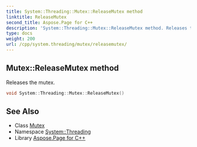```yaml
---
title: System::Threading::Mutex::ReleaseMutex method
linktitle: ReleaseMutex
second_title: Aspose.Page for C++
description: 'System::Threading::Mutex::ReleaseMutex method. Releases the mutex in C++.'
type: docs
weight: 200
url: /cpp/system.threading/mutex/releasemutex/
---
```

## Mutex::ReleaseMutex method


Releases the mutex.

```cpp
void System::Threading::Mutex::ReleaseMutex()
```

## See Also

* Class [Mutex](../)
* Namespace [System::Threading](../../)
* Library [Aspose.Page for C++](../../../)
